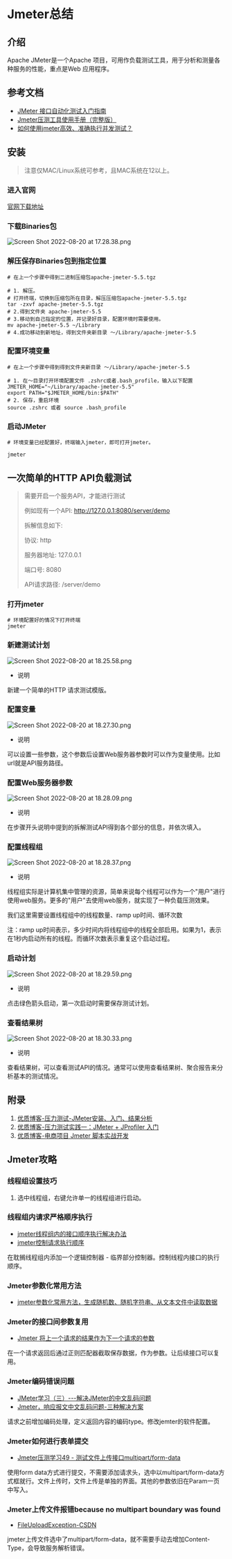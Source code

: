# Jmeter总结

## 介绍
Apache JMeter是一个Apache 项目，可用作负载测试工具，用于分析和测量各种服务的性能，重点是Web 应用程序。

## 参考文档
- [JMeter 接口自动化测试入门指南](https://apifox.com/apiskills/jmeter-automation-testing/)
- [Jmeter压测工具使用手册（完整版）](https://blog.csdn.net/fenlin88l/article/details/89394704)
- [如何使用jmeter高效、准确执行并发测试？](https://zhuanlan.zhihu.com/p/594119162)

## 安装
> 注意仅MAC/Linux系统可参考，且MAC系统在12以上。
### 进入官网
[官网下载地址](https://jmeter.apache.org/download_jmeter.cgi)
### 下载Binaries包
![Screen Shot 2022-08-20 at 17.28.38.png](https://p6-juejin.byteimg.com/tos-cn-i-k3u1fbpfcp/1f0b1fbaf6494f918db96e4382a31dd3~tplv-k3u1fbpfcp-watermark.image?)
### 解压保存Binaries包到指定位置
```shell
# 在上一个步骤中得到二进制压缩包apache-jmeter-5.5.tgz

# 1. 解压。
# 打开终端，切换到压缩包所在目录，解压压缩包apache-jmeter-5.5.tgz
tar -zxvf apache-jmeter-5.5.tgz
# 2.得到文件夹 apache-jmeter-5.5
# 3.移动到自己指定的位置，并记录好目录，配置环境时需要使用。
mv apache-jmeter-5.5 ~/Library
# 4.成功移动到新地址，得到文件夹新目录 ～/Library/apache-jmeter-5.5
```
### 配置环境变量
```shell
# 在上一个步骤中得到得到文件夹新目录 ～/Library/apache-jmeter-5.5

# 1. 在～目录打开环境配置文件 .zshrc或者.bash_profile，输入以下配置
JMETER_HOME="~/Library/apache-jmeter-5.5"
export PATH="$JMETER_HOME/bin:$PATH"
# 2. 保存，重启环境
source .zshrc 或者 source .bash_profile
```
### 启动JMeter
```shell
# 环境变量已经配置好，终端输入jmeter，即可打开jmeter。

jmeter
```

## 一次简单的HTTP API负载测试
> 需要开启一个服务API，才能进行测试
> 
> 例如现有一个API: http://127.0.0.1:8080/server/demo
> 
> 拆解信息如下: 
> 
> 协议: http 
> 
> 服务器地址: 127.0.0.1 
> 
> 端口号: 8080
> 
> API请求路径: /server/demo


### 打开jmeter
```shell
# 环境配置好的情况下打开终端
jmeter
```
### 新建测试计划
![Screen Shot 2022-08-20 at 18.25.58.png](https://p6-juejin.byteimg.com/tos-cn-i-k3u1fbpfcp/6b0fd98d21b84a2489dfd08455553465~tplv-k3u1fbpfcp-watermark.image?)
- 说明 

新建一个简单的HTTP 请求测试模版。

### 配置变量
![Screen Shot 2022-08-20 at 18.27.30.png](https://p9-juejin.byteimg.com/tos-cn-i-k3u1fbpfcp/541442fa426d413ea49ba871b10dda47~tplv-k3u1fbpfcp-watermark.image?)

- 说明

可以设置一些参数，这个参数后设置Web服务器参数时可以作为变量使用。比如url就是API服务路径。
### 配置Web服务器参数

![Screen Shot 2022-08-20 at 18.28.09.png](https://p9-juejin.byteimg.com/tos-cn-i-k3u1fbpfcp/adf736c37de840b6a7bbe37f8b04df19~tplv-k3u1fbpfcp-watermark.image?)

- 说明

在步骤开头说明中提到的拆解测试API得到各个部分的信息，并依次填入。
### 配置线程组

![Screen Shot 2022-08-20 at 18.28.37.png](https://p3-juejin.byteimg.com/tos-cn-i-k3u1fbpfcp/58504df63e9a4b84a9e8b35716a92e73~tplv-k3u1fbpfcp-watermark.image?)

- 说明

线程组实际是计算机集中管理的资源，简单来说每个线程可以作为一个"用户"进行使用web服务。更多的"用户"去使用web服务，就实现了一种负载压测效果。

我们这里需要设置线程组中的线程数量、ramp up时间、循环次数

注：ramp up时间表示，多少时间内将线程组中的线程全部启用。如果为1，表示在1秒内启动所有的线程。而循环次数表示重复这个启动过程。
### 启动计划

![Screen Shot 2022-08-20 at 18.29.59.png](https://p3-juejin.byteimg.com/tos-cn-i-k3u1fbpfcp/2443d2f0f96449abb4e6a0524ded3a9b~tplv-k3u1fbpfcp-watermark.image?)

- 说明

点击绿色箭头启动，第一次启动时需要保存测试计划。
### 查看结果树

![Screen Shot 2022-08-20 at 18.30.33.png](https://p6-juejin.byteimg.com/tos-cn-i-k3u1fbpfcp/44d5d5944602467586821270dd4893c7~tplv-k3u1fbpfcp-watermark.image?)

- 说明

查看结果树，可以查看测试API的情况。通常可以使用查看结果树、聚合报告来分析基本的测试情况。
## 附录
1. [优质博客-压力测试-JMeter安装、入门、结果分析](https://juejin.cn/post/7132829647674277919)
2. [优质博客-压力测试实践一：JMeter + JProfiler 入门](https://juejin.cn/post/7003233110619848718)
3. [优质博客-电商项目 Jmeter 脚本实战开发](https://juejin.cn/post/7035585350768525343)

[^1]:[维基百科-JMeter](https://en.wikipedia.org/wiki/Apache_JMeter)
[^2]:[官网下载地址](https://jmeter.apache.org/download_jmeter.cgi)
[2]:[官网下载地址](https://en.wikipedia.org/wiki/Apache_JMeter)


## Jmeter攻略
### 线程组设置技巧
1. 选中线程组，右键允许单一的线程组进行启动。
### 线程组内请求严格顺序执行
- [jmeter线程组内的接口顺序执行解决办法](https://blog.csdn.net/weixin_46658581/article/details/124194494)
- [jmeter控制请求执行顺序](https://eolink.csdn.net/6422886a986c660f3cf931c0.html?spm=1001.2101.3001.6650.2&utm_medium=distribute.pc_relevant.none-task-blog-2%7Edefault%7ECTRLIST%7Eactivity-2-113760072-blog-124194494.235%5Ev38%5Epc_relevant_sort_base3&depth_1-utm_source=distribute.pc_relevant.none-task-blog-2%7Edefault%7ECTRLIST%7Eactivity-2-113760072-blog-124194494.235%5Ev38%5Epc_relevant_sort_base3&utm_relevant_index=3)

在耽搁线程组内添加一个逻辑控制器 - 临界部分控制器。控制线程内接口的执行顺序。

### Jmeter参数化常用方法
- [jmeter参数化常用方法，生成随机数、随机字符串、从文本文件中读取数据](https://blog.csdn.net/weixin_47091688/article/details/124364689?spm=1001.2101.3001.6650.1&utm_medium=distribute.pc_relevant.none-task-blog-2%7Edefault%7ECTRLIST%7ERate-1-124364689-blog-79075464.235%5Ev38%5Epc_relevant_sort_base3&depth_1-utm_source=distribute.pc_relevant.none-task-blog-2%7Edefault%7ECTRLIST%7ERate-1-124364689-blog-79075464.235%5Ev38%5Epc_relevant_sort_base3&utm_relevant_index=2)

### Jmeter的接口间参数复用
- [Jmeter 将上一个请求的结果作为下一个请求的参数](https://www.cnblogs.com/mayyan/p/16565145.html)

在一个请求返回后通过正则匹配器截取保存数据，作为参数。让后续接口可以复用。

### Jmeter编码错误问题
- [JMeter学习（三）---解决JMeter的中文乱码问题](https://blog.csdn.net/qq_36800800/article/details/86479296)
- [Jmeter，响应报文中文乱码问题-三种解决方案](https://blog.csdn.net/Moonlight_16/article/details/121038111)

请求之前增加编码处理，定义返回内容的编码type。修改jemter的软件配置。

### Jmeter如何进行表单提交
- [Jmeter压测学习49 - 测试文件上传接口multipart/form-data](https://www.cnblogs.com/yoyoketang/p/15546107.html)

使用form data方式进行提交，不需要添加请求头，选中以multipart/form-data方式框就行。文件上传时，文件上传是单独的界面。其他的参数依旧在Param一页中写入。

### Jmeter上传文件报错because no multipart boundary was found
- [FileUploadException-CSDN](https://blog.csdn.net/qq_39387856/article/details/96475511)

jmeter上传文件选中了multipart/form-data，就不需要手动去增加Content-Type，会导致服务解析错误。